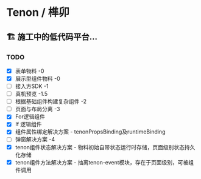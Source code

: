 # Tenon / 榫卯

## 🏗️ 施工中的低代码平台...

### TODO
- [x] 表单物料 -0
- [x] 展示型组件物料 -0
- [ ] 接入方SDK -1
- [ ] 真机预览 -1.5
- [ ] 根据基础组件构建复杂组件 -2
- [ ] 页面与布局分离 -3
- [x] For逻辑组件
- [x] If 逻辑组件
- [x] 组件属性绑定解决方案 - tenonPropsBinding及runtimeBinding
- [ ] 弹窗解决方案 -4
- [x] tenon组件状态解决方案 - 物料初始自带状态运行时存储，页面级别状态持久化存储
- [x] tenon组件方法解决方案 - 抽离tenon-event模块，存在于页面级别，可被组件调用
